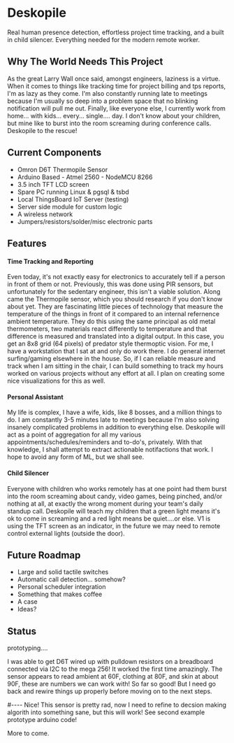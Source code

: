 # Deskopile
Real human presence detection, effortless project time tracking, and a built in child silencer.  Everything needed for the modern remote worker. 


## Why The World Needs This Project 
As the great Larry Wall once said, amongst engineers, laziness is a virtue.  When it comes to things like tracking time for project billing and tps reports, I'm as lazy as they come.  I'm also constantly running late to meetings because I'm usually so deep into a problem space that no blinking notification will pull me out.  Finally, like everyone else, I currently work from home... with kids... every... single.... day.  I don't know about your children, but mine like to burst into the room screaming during conference calls.  Deskopile to the rescue!

## Current Components
* Omron D6T Thermopile Sensor
* Arduino Based - Atmel 2560 - NodeMCU 8266
* 3.5 inch TFT LCD screen
* Spare PC running Linux & pgsql & tsbd 
* Local ThingsBoard IoT Server (testing)
* Server side module for custom logic
* A wireless network
* Jumpers/resistors/solder/misc electronic parts


## Features
#### Time Tracking and Reporting
Even today, it's not exactly easy for electronics to accurately tell if a person in front of them or not.  Previously, this was done using PIR sensors, but unfortunately for the sedentary engineer, this isn't a viable solution.  Along came the Thermopile sensor, which you should research if you don't know about yet.  They are fascinating little pieces of technology that measure the temperature of the things in front of it compared to an internal refernence ambient temperature.  They do this using the same principal as old metal thermometers, two materials react differently to temperature and that difference is measured and translated into a digital output.  In this case, you get an 8x8 grid (64 pixels) of predator style thermoptic vision.  For me, I have a workstation that I sat at and only do work there.  I do general internet surfing/gaming elsewhere in the house. So, if I can reliable measure and track when I am sitting in the chair, I can build something to track my hours worked on various projects without any effort at all. I plan on creating some nice visualizations for this as well.

#### Personal Assistant
My life is complex, I have a wife, kids, like 8 bosses, and a million things to do.  I am constantly 3-5 minutes late to meetings because I'm also solving insanely complicated problems in addition to everything else.  Deskopile will act as a point of aggregation for all my various appointments/schedules/reminders and to-do's, privately.  With that knowledge, I shall attempt to extract actionable notifactions that work.  I hope to avoid any form of ML, but we shall see. 


#### Child Silencer

Everyone with children who works remotely has at one point had them burst into the room screaming about candy, video games, being pinched, and/or nothing at all, at exactly the wrong moment during your team's daily standup call.  Deskopile will teach my children that a green light means it's ok to come in screaming and a red light means be quiet....or else.  V1 is using the TFT screen as an indicator, in the future we may need to remote control external lights (outside the door).  


## Future Roadmap
* Large and solid tactile switches
* Automatic call detection... somehow?
* Personal scheduler integration
* Something that makes coffee
* A case
* Ideas?





## Status
prototyping....

I was able to get D6T wired up with pulldown resistors on a breadboard connected via I2C to the mega 256!  It worked the first time amazingly.  The sensor appears to read ambient at 60F, clothing at 80F, and skin at about 90F, these are numbers we can work with!  So far so good!  But I need go back and rewire things up properly before moving on to the next steps.

#----
Nice!  This sensor is pretty rad, now I need to refine to decsion making algorith into something sane, but this will work!  See second example prototype arduino code!


More to come.

